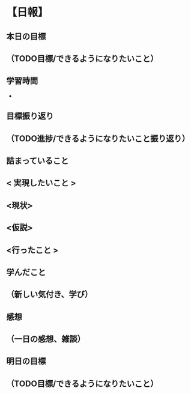 # 【日報】
## 
## 本日の目標
（TODO目標/できるようになりたいこと）
- 

## 学習時間
- 

## 目標振り返り
（TODO進捗/できるようになりたいこと振り返り）
- 

## 詰まっていること
< 実現したいこと >
- 

<現状>
- 

<仮説>
- 

<行ったこと >
- 

## 学んだこと
（新しい気付き、学び）
- 

## 感想
（一日の感想、雑談）
- 

## 明日の目標
（TODO目標/できるようになりたいこと）
- 
